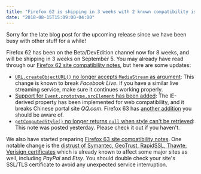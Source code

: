 ```yaml
---
title: "Firefox 62 is shipping in 3 weeks with 2 known compatibility issues"
date: "2018-08-15T15:09:00-04:00"
---
```

Sorry for the late blog post for the upcoming release since we have been busy with other stuff for a while!

Firefox 62 has been on the Beta/DevEdition channel now for 8 weeks, and will be shipping in 3 weeks on September 5. You may already have read through our [Firefox 62 site compatibility notes](https://www.fxsitecompat.dev/en-CA/versions/62/), but here are some updates:

* [`URL.createObjectURL()` no longer accepts `MediaStream` as argument](https://www.fxsitecompat.dev/en-CA/docs/2018/url-createobjecturl-no-longer-accepts-mediastream-as-argument/): This change is known to break *Facebook Live*. If you have a similar live streaming service, make sure it continues working properly.
* [Support for `Event.prototype.srcElement` has been added](https://www.fxsitecompat.dev/en-CA/docs/2018/support-for-event-prototype-srcelement-has-been-added/): The IE-derived property has been implemented for web compatibility, and it breaks Chinese portal site *QQ.com*. Firefox 63 has [another addition](https://www.fxsitecompat.dev/en-CA/docs/2018/window-event-has-been-added-for-compatibility-but-some-browser-detections-are-broken/) you should be aware of.
* [`getComputedStyle()` no longer returns `null` when style can't be retrieved](https://www.fxsitecompat.dev/en-CA/docs/2018/getcomputedstyle-no-longer-returns-null-when-style-can-t-be-retrieved/): This note was posted yesterday. Please check it out if you haven't.

We also have started preparing [Firefox 63 site compatibility notes](https://www.fxsitecompat.dev/en-CA/versions/63/). One notable change is the [distrust of Symantec, GeoTrust, RapidSSL, Thawte, Verisign certificates](https://www.fxsitecompat.dev/en-CA/docs/2018/symantec-geotrust-rapidssl-thawte-verisign-certificates-will-all-be-distrusted-in-october-2018/) which is already known to affect some major sites as well, including *PayPal* and *Etsy*. You should double check your site's SSL/TLS certificate to avoid any unexpected service interruption.
